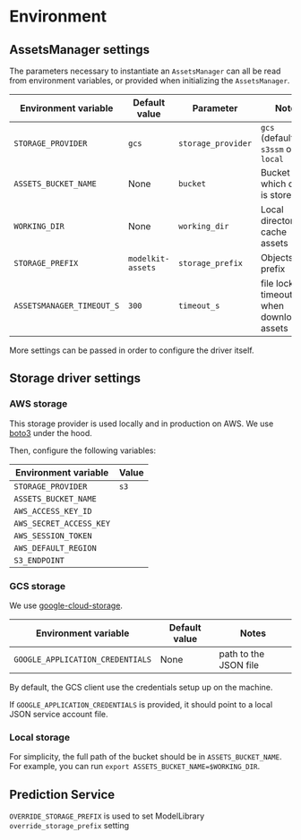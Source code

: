 # Environment

## AssetsManager settings

The parameters necessary to instantiate an `AssetsManager` can all be read from environment variables, or provided when initializing the `AssetsManager`.

| Environment variable      | Default value | Parameter              | Notes                                     |
| ------------------------- | ------------- | ---------------------- | ----------------------------------------- |
| `STORAGE_PROVIDER`        | `gcs`         | `storage_provider`     | `gcs` (default), `s3`, `s3ssm` or `local` |
| `ASSETS_BUCKET_NAME`      | None          | `bucket`               | Bucket in which data is stored            |
| `WORKING_DIR`             | None          | `working_dir`          | Local directory to cache assets           |
| `STORAGE_PREFIX`           | `modelkit-assets`   | `storage_prefix` | Objects prefix                            |
| `ASSETSMANAGER_TIMEOUT_S` | `300`         | `timeout_s`            | file lock timeout when downloading assets |

More settings can be passed in order to configure the driver itself.

## Storage driver settings

### AWS storage

This storage provider is used locally and in production on AWS. We use [boto3](https://boto3.amazonaws.com/v1/documentation/api/latest/index.html) under the hood.

Then, configure the following variables:

| Environment variable    | Value |
| ----------------------- | ----- |
| `STORAGE_PROVIDER`      | `s3`  |
| `ASSETS_BUCKET_NAME`    |       |
| `AWS_ACCESS_KEY_ID`     |       |
| `AWS_SECRET_ACCESS_KEY` |       |
| `AWS_SESSION_TOKEN`     |       |
| `AWS_DEFAULT_REGION`    |       |
| `S3_ENDPOINT`           |       |

### GCS storage

We use [google-cloud-storage](https://googleapis.dev/python/storage/latest/index.html).

| Environment variable             | Default value | Notes                 |
| -------------------------------- | ------------- | --------------------- |
| `GOOGLE_APPLICATION_CREDENTIALS` | None          | path to the JSON file |

By default, the GCS client use the credentials setup up on the machine.

If `GOOGLE_APPLICATION_CREDENTIALS` is provided, it should point to a local JSON service account file.

### Local storage

For simplicity, the full path of the bucket should be in `ASSETS_BUCKET_NAME`. For example, you can run `export ASSETS_BUCKET_NAME=$WORKING_DIR`.

## Prediction Service

`OVERRIDE_STORAGE_PREFIX` is used to set ModelLibrary `override_storage_prefix` setting

